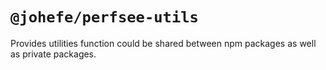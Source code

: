 # `@johefe/perfsee-utils`

Provides utilities function could be shared between npm packages as well as private packages.
